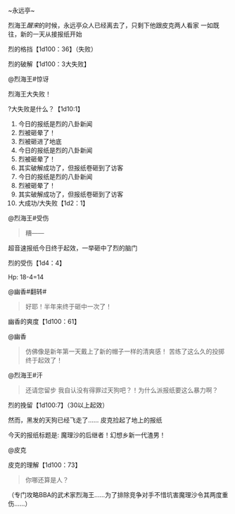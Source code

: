 ~永远亭~

烈海王*醒来*的时候，永远亭众人已经离去了，只剩下他跟皮克两人看家
一如既往，新的一天从接报纸开始

烈的格挡【1d100：36】（失败）

烈的破解【1d100：3大失败】

@烈海王#惊讶

烈海王大失败！

?大失败是什么？【1d10:1】

1. 今日的报纸是烈的八卦新闻
2. 烈被砸晕了！
3. 烈被砸进了地底
4. 今日的报纸是烈的八卦新闻
5. 烈被砸晕了！
6. 其实破解成功了，但报纸卷砸到了访客
7. 今日的报纸是烈的八卦新闻
8. 烈被砸晕了！
9. 其实破解成功了，但报纸卷砸到了访客
10. 大成功/大失败【1d2：1】

@烈海王#受伤

> 糟——

超音速报纸今日终于起效，一举砸中了烈的脑门



烈的受伤【1d4：4】

Hp: 18-4=14

@幽香#翻转#

> 好耶！半年来终于砸中一次了！

幽香的爽度【1d100：61】

@幽香

> 仿佛像是新年第一天戴上了新的帽子一样的清爽感！
> 苦练了这么久的投掷终于起效了！

@烈海王#汗

> 还请您留步
> 我自认没有得罪过天狗吧？！为什么派报纸要这么暴力啊？

烈的挽留【1d100:7】（30以上起效）

然而，黑发的天狗已经飞走了……
皮克捡起了地上的报纸

今天的报纸标题是:
魔理沙的后继者！幻想乡新一代渣男！

@皮克

皮克的理解【1d100：73】

> 你哪还算是人？

（专门攻略BBA的武术家烈海王……为了排除竞争对手不惜坑害魔理沙令其两度重伤……）
